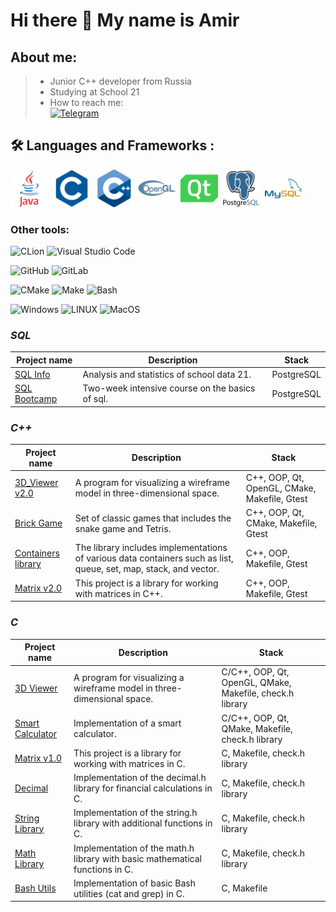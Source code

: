 # Hi there 👋 My name is Amir

## About me:
>- Junior C++ developer from Russia
>- Studying at School 21
>- How to reach me:  
[![Telegram](https://img.shields.io/badge/Telegram-2CA5E0?style=for-the-badge&logo=telegram&logoColor=white)](https://t.me/ShigapovAmir)

## :hammer_and_wrench: Languages and Frameworks : 
<div>
  <img src="https://github.com/devicons/devicon/blob/master/icons/java/java-original-wordmark.svg" title="Java" alt="Java" width="60" height="60"/>&nbsp;
  <img src="https://github.com/devicons/devicon/blob/master/icons/c/c-plain.svg" title="c" alt="c" width="60" height="60"/>&nbsp;
  <img src="https://github.com/devicons/devicon/blob/master/icons/cplusplus/cplusplus-original.svg" title="cpp" alt="cpp" width="60" height="60"/>&nbsp;
  <img src="https://github.com/devicons/devicon/blob/master/icons/opengl/opengl-original.svg" title="opengl" alt="opengl" width="60" height="60"/>&nbsp;
  <img src="https://github.com/devicons/devicon/blob/master/icons/qt/qt-original.svg" title="qt" alt="qt" width="60" height="60"/>&nbsp;
  <img src="https://github.com/devicons/devicon/blob/master/icons/postgresql/postgresql-original-wordmark.svg" title="MySQL"  alt="MySQL" width="60" height="60"/>&nbsp;
  <img src="https://github.com/devicons/devicon/blob/master/icons/mysql/mysql-original-wordmark.svg" title="MySQL"  alt="MySQL" width="60" height="60"/>&nbsp;
</div>  

### Other tools:  
![CLion](https://img.shields.io/badge/CLion-black?style=for-the-badge&logo=clion&logoColor=black&labelColor=blue)
![Visual Studio Code](https://img.shields.io/badge/Visual%20Studio%20Code-0078d7.svg?style=for-the-badge&logo=visual-studio-code&logoColor=white)

![GitHub](https://img.shields.io/badge/github-%23121011.svg?style=for-the-badge&logo=github&logoColor=white)
![GitLab](https://img.shields.io/badge/gitlab-%23F05033.svg?style=for-the-badge&logo=gitlab&logoColor=white)

![CMake](https://img.shields.io/badge/CMake-%23008FBA.svg?style=for-the-badge&logo=cmake&logoColor=white)
![Make](https://img.shields.io/badge/Make-%23008FBA.svg?color=red&style=for-the-badge&logo=Make&logoColor=white)
![Bash](https://img.shields.io/badge/bash-%23121011.svg?style=for-the-badge&logo=gnu-bash&logoColor=white)

![Windows](https://img.shields.io/badge/Windows-0078D6?style=for-the-badge&logo=windows&logoColor=white)
![LINUX](https://img.shields.io/badge/Linux-FCC624?style=for-the-badge&logo=linux&logoColor=black)
![MacOS](https://img.shields.io/badge/mac%20os-000000?style=for-the-badge&logo=apple&logoColor=white)



<!--<a href="https://github.com/anuraghazra/github-readme-stats">
  <img align="center" height = "160"   src="https://github-readme-stats.vercel.app/api?username=amirshig&show_icons=true&theme=tokyonight">
</a>
<a href="https://github.com/anuraghazra/github-readme-stats">
  <img align="center"  height = "160"  src="https://github-readme-stats.vercel.app/api/top-langs/?username=amirshig&show_icons=true&theme=tokyonight&langs_count=10&layout=compact" />
</a>
-->

<!--
## LeetCode
![LeetCode Stats](https://leetcode.card.workers.dev/AmirShig?theme=dark&font=baloo&extension=null)
-->

<!-- [![Harlok's WakaTime stats](https://github-readme-stats.vercel.app/api/wakatime?username=raisinib)](https://github.com/anuraghazra/github-readme-stats) 
-->

### *SQL*
| Project name  | Description  | Stack |
| ------------- | ------------------------ | ------------ |
| [SQL Info](https://github.com/AmirShig/SQL_Info) | Analysis and statistics of school data 21. | PostgreSQL |
| [SQL Bootcamp](https://github.com/AmirShig/SQL_Bootcamp) |  Two-week intensive course on the basics of sql. | PostgreSQL |


### *C++*
| Project name  | Description  | Stack |
| ------------- | ------------------------ | ------------ |
| [3D_Viewer v2.0](https://github.com/AmirShig/3D_Viewer_v2.0) | A program for visualizing a wireframe model in three-dimensional space. | C++, OOP, Qt, OpenGL, CMake, Makefile, Gtest |
| [Brick Game](https://github.com/AmirShig/BrickGame_v2.0) |  Set of classic games that includes the snake game and Tetris. | C++, OOP, Qt, CMake, Makefile, Gtest |
| [Containers library](https://github.com/AmirShig/Containers) | The library includes implementations of various data containers such as list, queue, set, map, stack, and vector. | C++, OOP, Makefile, Gtest |
| [Matrix v2.0](https://github.com/AmirShig/matrix_cpp) | This project is a library for working with matrices in C++. | C++, OOP, Makefile, Gtest |

### *C*
| Project name  | Description  | Stack |
| ------------- | ------------------------ | ------------ |
| [3D Viewer ](https://github.com/AmirShig/3DViewer_C) | A program for visualizing a wireframe model in three-dimensional space. | C/C++, OOP, Qt, OpenGL, QMake, Makefile, check.h library |
| [Smart Calculator](https://github.com/AmirShig/Smart-Calculator) |  Implementation of a smart calculator. | C/C++, OOP, Qt, QMake, Makefile, check.h library |
| [Matrix v1.0](https://github.com/AmirShig/c_matrix) | This project is a library for working with matrices in C. | C, Makefile, check.h library |
| [Decimal](https://github.com/AmirShig/Decimal) | Implementation of the decimal.h library for financial calculations in C. | C, Makefile, check.h library |
| [String Library](https://github.com/AmirShig/StringLib) | Implementation of the string.h library with additional functions in C. | C, Makefile, check.h library |
| [Math Library](https://github.com/AmirShig/MathLib) | Implementation of the math.h library with basic mathematical functions in C. | C, Makefile, check.h library |
| [Bash Utils](https://github.com/AmirShig/BashUtils) | Implementation of basic Bash utilities (cat and grep) in C. | C, Makefile |


